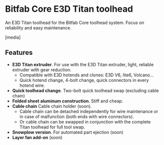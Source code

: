 # Bitfab Core E3D Titan toolhead

An E3D Titan toolhead for the Bitfab Core toolhead system. Focus on reliability and easy maintenance.

[media]

## Features

* **E3D Titan extruder**. For use with the E3D Titan extruder, light, reliable extruder with gear reduction.
	* Compatible with E3D hotends and clones: E3D V6, lite6, Volcano...
	* Quick hotend change, 4-bolt change, quick connectors in every hotend wire.
* **Quick toolhead change**. Two-bolt quick toolhead swap (excluding cable chain)
* **Folded sheet aluminum construction**. Stiff and cheap.
* **Cable chain** Cable chain holder (soon).
	* Cable chain can be detached independently for wire maintenance or in case of malfunction (both ends with wire connectors).
	* Or cable chain can be swapped in conjunction with the complete Titan toolhead for full tool swap.
* **Snowplow version**. For automated part ejection (soon) 
* **Layer fan add-on** (soon)

